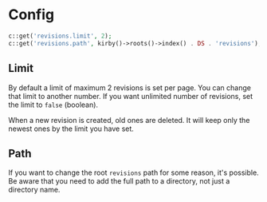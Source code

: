 # Config

```php
c::get('revisions.limit', 2);
c::get('revisions.path', kirby()->roots()->index() . DS . 'revisions');
```

## Limit

By default a limit of maximum 2 revisions is set per page. You can change that limit to another number. If you want unlimited number of revisions, set the limit to `false` (boolean).

When a new revision is created, old ones are deleted. It will keep only the newest ones by the limit you have set.

## Path

If you want to change the root `revisions` path for some reason, it's possible. Be aware that you need to add the full path to a directory, not just a directory name.